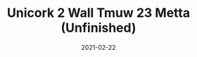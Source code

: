 ---
tags: 
  - "To Market"
  - "Cork Flooring"
title: "Unicork 2 Wall Tmuw 23 Metta (Unfinished)"
designer: "To Market"
image_primary: "img/METTA_WALL%20(NAT%20UNFINISHED)_DSC_3277.jpg"
href: "https://www.tomkt.com/unicork-2-swatches"
description: "11.82%22%20x%2023.63%22%20TILES"
category: "cork-flooring"
subtitle: ""
manufacturer: "ToMarket"
slug: "/manufacturers/tomarket/cork-flooring/to-market-unicork-2-wall-tmuw-23-metta-unfinished"
date: "2021-02-22"
---
